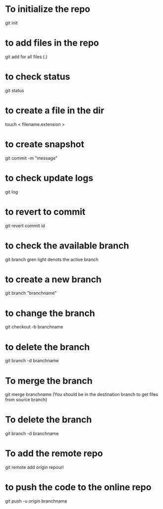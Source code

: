 # To initialize the repo
git init

# to add files in the repo
git add for all files (.) 

# to check status 
git status 

# to create a file in the dir
touch < filename.extension >

# to create snapshot 
git commit -m "message"

# to check update logs 
git log 

# to revert to commit 
git revert commit id 

# to check the available branch
git branch 
gren light denots the active branch

# to create a new branch
git branch "branchname"

# to change the branch
git checkout -b branchname

# to delete the branch
git branch -d branchname

# To merge the branch
git merge branchname
(You should be in the destination branch to get files from source branch) 

# To delete the branch
git branch -d branchname

# To add the remote repo
git remote add origin repourl

# to push the code to the online repo 
git push -u origin branchname


